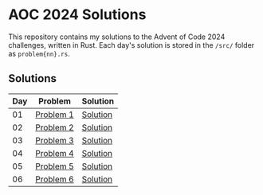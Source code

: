 # AOC 2024 Solutions

This repository contains my solutions to the Advent of Code 2024 challenges, written in Rust. Each day's solution is stored in the `/src/` folder as `problem{nn}.rs`.

## Solutions

| Day | Problem                                          | Solution                     |
| --- | ------------------------------------------------ | ---------------------------- |
| 01  | [Problem 1](https://adventofcode.com/2024/day/1) | [Solution](src/problem01.rs) |
| 02  | [Problem 2](https://adventofcode.com/2024/day/2) | [Solution](src/problem02.rs) |
| 03  | [Problem 3](https://adventofcode.com/2024/day/3) | [Solution](src/problem03.rs) |
| 04  | [Problem 4](https://adventofcode.com/2024/day/4) | [Solution](src/problem04.rs) |
| 05  | [Problem 5](https://adventofcode.com/2024/day/5) | [Solution](src/problem05.rs) |
| 06  | [Problem 6](https://adventofcode.com/2024/day/6) | [Solution](src/problem06.rs) |